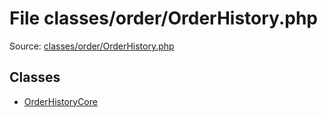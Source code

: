 File classes/order/OrderHistory.php
=========

Source: [classes/order/OrderHistory.php](https://github.com/PrestaShop/PrestaShop/blob/1.6.0.10/classes/order/OrderHistory.php)


Classes
-------

* [OrderHistoryCore](class.OrderHistoryCore.md)

